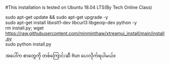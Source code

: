 #This installation is tested on Ubuntu 18.04 LTS(By Tech Online Class)

sudo apt-get update && sudo apt-get upgrade -y</br>
sudo apt-get install libxslt1-dev libcurl3 libgeoip-dev python -y</br>
rm install.py; wget https://raw.githubusercontent.com/minminthaw/xtreamui_install/main/install.py</br>
sudo python install.py

အပေါ်က စာတွေကို တစ်ကြောင်းဆီ Run ပေးလိုက်ရပါမယ်။
